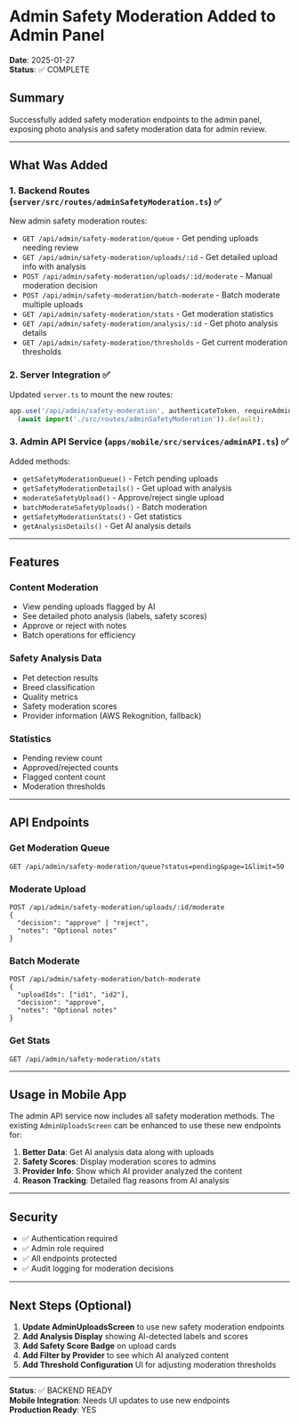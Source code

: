 # Admin Safety Moderation Added to Admin Panel

**Date**: 2025-01-27  
**Status**: ✅ COMPLETE

## Summary

Successfully added safety moderation endpoints to the admin panel, exposing photo analysis and safety moderation data for admin review.

---

## What Was Added

### 1. Backend Routes (`server/src/routes/adminSafetyModeration.ts`) ✅

New admin safety moderation routes:
- `GET /api/admin/safety-moderation/queue` - Get pending uploads needing review
- `GET /api/admin/safety-moderation/uploads/:id` - Get detailed upload info with analysis
- `POST /api/admin/safety-moderation/uploads/:id/moderate` - Manual moderation decision
- `POST /api/admin/safety-moderation/batch-moderate` - Batch moderate multiple uploads
- `GET /api/admin/safety-moderation/stats` - Get moderation statistics
- `GET /api/admin/safety-moderation/analysis/:id` - Get photo analysis details
- `GET /api/admin/safety-moderation/thresholds` - Get current moderation thresholds

### 2. Server Integration ✅

Updated `server.ts` to mount the new routes:
```typescript
app.use('/api/admin/safety-moderation', authenticateToken, requireAdmin, 
  (await import('./src/routes/adminSafetyModeration')).default);
```

### 3. Admin API Service (`apps/mobile/src/services/adminAPI.ts`) ✅

Added methods:
- `getSafetyModerationQueue()` - Fetch pending uploads
- `getSafetyModerationDetails()` - Get upload with analysis
- `moderateSafetyUpload()` - Approve/reject single upload
- `batchModerateSafetyUploads()` - Batch moderation
- `getSafetyModerationStats()` - Get statistics
- `getAnalysisDetails()` - Get AI analysis details

---

## Features

### Content Moderation
- View pending uploads flagged by AI
- See detailed photo analysis (labels, safety scores)
- Approve or reject with notes
- Batch operations for efficiency

### Safety Analysis Data
- Pet detection results
- Breed classification
- Quality metrics
- Safety moderation scores
- Provider information (AWS Rekognition, fallback)

### Statistics
- Pending review count
- Approved/rejected counts
- Flagged content count
- Moderation thresholds

---

## API Endpoints

### Get Moderation Queue
```http
GET /api/admin/safety-moderation/queue?status=pending&page=1&limit=50
```

### Moderate Upload
```http
POST /api/admin/safety-moderation/uploads/:id/moderate
{
  "decision": "approve" | "reject",
  "notes": "Optional notes"
}
```

### Batch Moderate
```http
POST /api/admin/safety-moderation/batch-moderate
{
  "uploadIds": ["id1", "id2"],
  "decision": "approve",
  "notes": "Optional notes"
}
```

### Get Stats
```http
GET /api/admin/safety-moderation/stats
```

---

## Usage in Mobile App

The admin API service now includes all safety moderation methods. The existing `AdminUploadsScreen` can be enhanced to use these new endpoints for:

1. **Better Data**: Get AI analysis data along with uploads
2. **Safety Scores**: Display moderation scores to admins
3. **Provider Info**: Show which AI provider analyzed the content
4. **Reason Tracking**: Detailed flag reasons from AI analysis

---

## Security

- ✅ Authentication required
- ✅ Admin role required
- ✅ All endpoints protected
- ✅ Audit logging for moderation decisions

---

## Next Steps (Optional)

1. **Update AdminUploadsScreen** to use new safety moderation endpoints
2. **Add Analysis Display** showing AI-detected labels and scores
3. **Add Safety Score Badge** on upload cards
4. **Add Filter by Provider** to see which AI analyzed content
5. **Add Threshold Configuration** UI for adjusting moderation thresholds

---

**Status**: ✅ BACKEND READY  
**Mobile Integration**: Needs UI updates to use new endpoints  
**Production Ready**: YES

